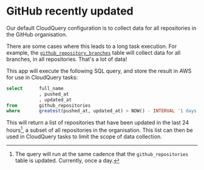 # GitHub recently updated
Our default CloudQuery configuration is to collect data for all repositories in the GitHub organisation.

There are some cases where this leads to a long task execution. 
For example, the [`github_repository_branches`](https://www.cloudquery.io/docs/plugins/sources/github/tables/github_repository_branches) table 
will collect data for all branches, in all repositories. That's a lot of data!

This app will execute the following SQL query, and store the result in AWS for use in CloudQuery tasks:

```sql
select      full_name
            , pushed_at
            , updated_at
from        github_repositories
where       greatest(pushed_at, updated_at) > NOW() - INTERVAL '1 days';
```

This will return a list of repositories that have been updated in the last 24 hours[^1], a subset of all repositories in the organisation.
This list can then be used in CloudQuery tasks to limit the scope of data collection.

[^1]: The query will run at the same cadence that the `github_repositories` table is updated. Currently, once a day. 
